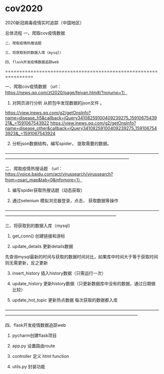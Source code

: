 # cov2020
2020新冠病毒疫情实时追踪（中国地区）


总体流程
	一、爬取cov疫情数据
	
	二、爬取疫情热搜话题

	三、将获取到的数据入库（mysql）

	四、flask开发疫情数据追踪web

================================================================

一、爬取cov疫情数据 （url：https://news.qq.com/zt2020/page/feiyan.htm#/?nojump=1）

1. 对网页进行分析 从抓包中发现数据的json文件  。

https://view.inews.qq.com/g2/getOnsInfo?name=disease_h5&callback=jQuery34108259100409239275_1591067543921&_=1591067543922
https://view.inews.qq.com/g2/getOnsInfo?name=disease_other&callback=jQuery34108259100409239275_1591067543923&_=1591067543924

2. 分析json数据结构，编写spider， 提取需要的数据。

—————————————————————————————————————————————————————————————————

二、爬取疫情热搜话题 （url：https://voice.baidu.com/act/virussearch/virussearch?from=osari_map&tab=0&infomore=1）

1. 编写spider获取热搜话题（动态获取）

2. 通过selenium 模拟浏览器登录，点击， 获取数据等操作

——————————————————————————————————————————————————————————————

三、将获取到的数据入库（mysql）

1. get_conn() 创建链接和游标

2. update_details 更新details数据 

先查询mysql最新的时间与获取的数据时间对比，如果库中时间大于等于获取时间则无需更新，反之更新

3. insert_history 插入history数据（只需运行一次）

4. update_history 更新history数据（只更新数据库中没有的数据，通过日期做比较）

5. update_hot_topic 更新热点数据 每次获取的数据都入库

———————————————————————————————————————————————————————————————————

四、flask开发疫情数据追踪web

1. pycharm创建flask项目

2. app.py 设置路由route

3. controller 定义 html function 

4. utils.py 封装功能

